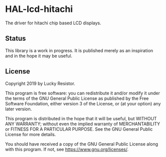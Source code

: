 HAL-lcd-hitachi
===============

The driver for hitachi chip based LCD displays.


Status
------
This library is a work in progress. It is published merely as an inspiration and in the hope it may be useful. 

License
-------
Copyright 2019 by Lucky Resistor.

This program is free software: you can redistribute it and/or modify
it under the terms of the GNU General Public License as published by
the Free Software Foundation, either version 3 of the License, or
(at your option) any later version.

This program is distributed in the hope that it will be useful,
but WITHOUT ANY WARRANTY; without even the implied warranty of
MERCHANTABILITY or FITNESS FOR A PARTICULAR PURPOSE.  See the
GNU General Public License for more details.

You should have received a copy of the GNU General Public License
along with this program.  If not, see <https://www.gnu.org/licenses/>.

